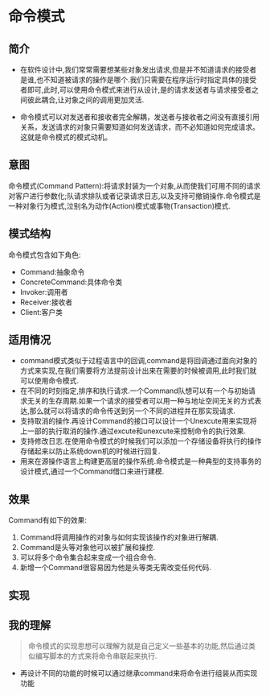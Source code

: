 # 命令模式

## 简介

- 在软件设计中,我们常常需要想某些对象发出请求,但是并不知道请求的接受者是谁,也不知道被请求的操作是哪个.我们只需要在程序运行时指定具体的接受者即可,此时,可以使用命令模式来进行从设计,是的请求发送者与请求接受者之间彼此耦合,让对象之间的调用更加灵活.

- 命令模式可以对发送者和接收者完全解耦，发送者与接收者之间没有直接引用关系，发送请求的对象只需要知道如何发送请求，而不必知道如何完成请求。这就是命令模式的模式动机。

## 意图
命令模式(Command Pattern):将请求封装为一个对象,从而使我们可用不同的请求对客户进行参数化;队请求排队或者记录请求日志,以及支持可撤销操作.命令模式是一种对象行为模式,泣别名为动作(Action)模式或事物(Transaction)模式.

## 模式结构
命令模式包含如下角色:
- Command:抽象命令
- ConcreteCommand:具体命令类
- Invoker:调用者
- Receiver:接收者
- Client:客户类

## 适用情况
- command模式类似于过程语言中的回调,command是将回调通过面向对象的方式来实现,在我们需要将方法提前设计出来在需要的时候被调用,此时我们就可以使用命令模式.
- 在不同的时刻指定,排序和执行请求.一个Command队想可以有一个与初始请求无关的生存周期.如果一个请求的接受者可以用一种与地址空间无关的方式表达,那么就可以将请求的命令传送到另一个不同的进程并在那实现请求.
- 支持取消的操作.再设计Command的接口可以设计一个Unexcute用来实现将上一部的执行取消的操作.通过excute和unexcute来控制命令的执行效果.
- 支持修改日志.在使用命令模式的时候我们可以添加一个存储设备将执行的操作存储起来以防止系统down机的时候进行回复.
- 用来在源操作语言上构建更高层的操作系统.命令模式是一种典型的支持事务的设计模式,通过一个Command借口来进行建模.

## 效果
Command有如下的效果:
1. Command将调用操作的对象与如何实现该操作的对象进行解耦.
2. Command是头等对象他可以被扩展和操控.
3. 可以将多个命令集合起来变成一个组合命令.
4. 新增一个Command很容易因为他是头等类无需改变任何代码.

## 实现


## 我的理解
> 命令模式的实现思想可以理解为就是自己定义一些基本的功能,然后通过类似编写脚本的方式来将命令串联起来执行.

- 再设计不同的功能的时候可以通过继承command来将命令进行组装从而实现功能